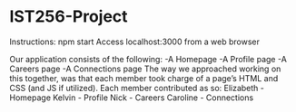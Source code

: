 # IST256-Project

Instructions:
npm start
Access localhost:3000 from a web browser

Our application consists of the following:
-A Homepage
-A Profile page
-A Careers page
-A Connections page 
The way we approached working on this together, was that each member took charge of a page’s HTML and CSS (and JS if utilized). Each member contributed as so:
Elizabeth - Homepage
Kelvin - Profile
Nick - Careers
Caroline - Connections 